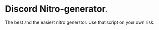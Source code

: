 # Discord Nitro-generator.
The best and the easiest nitro generator.
Use that script on your own risk.
